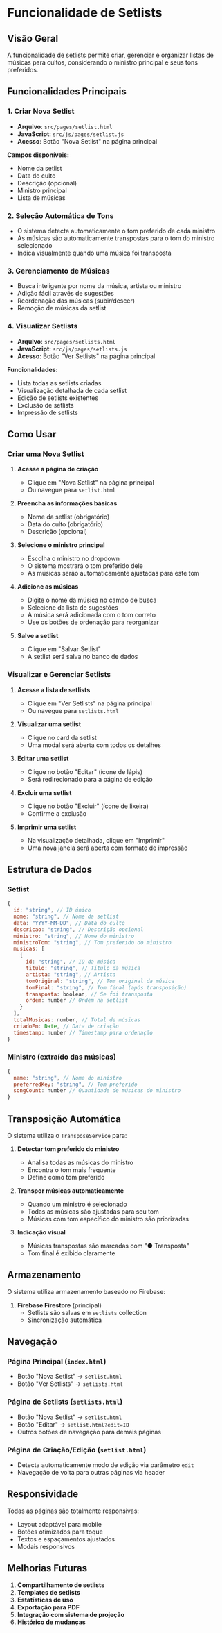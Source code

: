 # Funcionalidade de Setlists

## Visão Geral

A funcionalidade de setlists permite criar, gerenciar e organizar listas de músicas para cultos, considerando o ministro principal e seus tons preferidos.

## Funcionalidades Principais

### 1. Criar Nova Setlist
- **Arquivo**: `src/pages/setlist.html`
- **JavaScript**: `src/js/pages/setlist.js`
- **Acesso**: Botão "Nova Setlist" na página principal

**Campos disponíveis:**
- Nome da setlist
- Data do culto
- Descrição (opcional)
- Ministro principal
- Lista de músicas

### 2. Seleção Automática de Tons
- O sistema detecta automaticamente o tom preferido de cada ministro
- As músicas são automaticamente transpostas para o tom do ministro selecionado
- Indica visualmente quando uma música foi transposta

### 3. Gerenciamento de Músicas
- Busca inteligente por nome da música, artista ou ministro
- Adição fácil através de sugestões
- Reordenação das músicas (subir/descer)
- Remoção de músicas da setlist

### 4. Visualizar Setlists
- **Arquivo**: `src/pages/setlists.html`
- **JavaScript**: `src/js/pages/setlists.js`
- **Acesso**: Botão "Ver Setlists" na página principal

**Funcionalidades:**
- Lista todas as setlists criadas
- Visualização detalhada de cada setlist
- Edição de setlists existentes
- Exclusão de setlists
- Impressão de setlists

## Como Usar

### Criar uma Nova Setlist

1. **Acesse a página de criação**
   - Clique em "Nova Setlist" na página principal
   - Ou navegue para `setlist.html`

2. **Preencha as informações básicas**
   - Nome da setlist (obrigatório)
   - Data do culto (obrigatório)
   - Descrição (opcional)

3. **Selecione o ministro principal**
   - Escolha o ministro no dropdown
   - O sistema mostrará o tom preferido dele
   - As músicas serão automaticamente ajustadas para este tom

4. **Adicione as músicas**
   - Digite o nome da música no campo de busca
   - Selecione da lista de sugestões
   - A música será adicionada com o tom correto
   - Use os botões de ordenação para reorganizar

5. **Salve a setlist**
   - Clique em "Salvar Setlist"
   - A setlist será salva no banco de dados

### Visualizar e Gerenciar Setlists

1. **Acesse a lista de setlists**
   - Clique em "Ver Setlists" na página principal
   - Ou navegue para `setlists.html`

2. **Visualizar uma setlist**
   - Clique no card da setlist
   - Uma modal será aberta com todos os detalhes

3. **Editar uma setlist**
   - Clique no botão "Editar" (ícone de lápis)
   - Será redirecionado para a página de edição

4. **Excluir uma setlist**
   - Clique no botão "Excluir" (ícone de lixeira)
   - Confirme a exclusão

5. **Imprimir uma setlist**
   - Na visualização detalhada, clique em "Imprimir"
   - Uma nova janela será aberta com formato de impressão

## Estrutura de Dados

### Setlist
```javascript
{
  id: "string", // ID único
  nome: "string", // Nome da setlist
  data: "YYYY-MM-DD", // Data do culto
  descricao: "string", // Descrição opcional
  ministro: "string", // Nome do ministro
  ministroTom: "string", // Tom preferido do ministro
  musicas: [
    {
      id: "string", // ID da música
      titulo: "string", // Título da música
      artista: "string", // Artista
      tomOriginal: "string", // Tom original da música
      tomFinal: "string", // Tom final (após transposição)
      transposta: boolean, // Se foi transposta
      ordem: number // Ordem na setlist
    }
  ],
  totalMusicas: number, // Total de músicas
  criadoEm: Date, // Data de criação
  timestamp: number // Timestamp para ordenação
}
```

### Ministro (extraído das músicas)
```javascript
{
  name: "string", // Nome do ministro
  preferredKey: "string", // Tom preferido
  songCount: number // Quantidade de músicas do ministro
}
```

## Transposição Automática

O sistema utiliza o `TransposeService` para:

1. **Detectar tom preferido do ministro**
   - Analisa todas as músicas do ministro
   - Encontra o tom mais frequente
   - Define como tom preferido

2. **Transpor músicas automaticamente**
   - Quando um ministro é selecionado
   - Todas as músicas são ajustadas para seu tom
   - Músicas com tom específico do ministro são priorizadas

3. **Indicação visual**
   - Músicas transpostas são marcadas com "● Transposta"
   - Tom final é exibido claramente

## Armazenamento

O sistema utiliza armazenamento baseado no Firebase:

1. **Firebase Firestore** (principal)
   - Setlists são salvas em `setlists` collection
   - Sincronização automática

## Navegação

### Página Principal (`index.html`)
- Botão "Nova Setlist" → `setlist.html`
- Botão "Ver Setlists" → `setlists.html`

### Página de Setlists (`setlists.html`)
- Botão "Nova Setlist" → `setlist.html`
- Botão "Editar" → `setlist.html?edit=ID`
- Outros botões de navegação para demais páginas

### Página de Criação/Edição (`setlist.html`)
- Detecta automaticamente modo de edição via parâmetro `edit`
- Navegação de volta para outras páginas via header

## Responsividade

Todas as páginas são totalmente responsivas:
- Layout adaptável para mobile
- Botões otimizados para toque
- Textos e espaçamentos ajustados
- Modais responsivos

## Melhorias Futuras

1. **Compartilhamento de setlists**
2. **Templates de setlists**
3. **Estatísticas de uso**
4. **Exportação para PDF**
5. **Integração com sistema de projeção**
6. **Histórico de mudanças**
